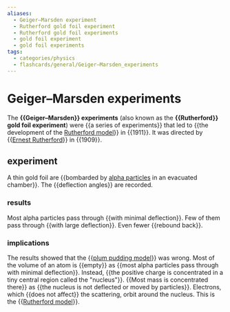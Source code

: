 ```yaml
---
aliases:
  - Geiger–Marsden experiment
  - Rutherford gold foil experiment
  - Rutherford gold foil experiments
  - gold foil experiment
  - gold foil experiments
tags:
  - categories/physics
  - flashcards/general/Geiger–Marsden_experiments
---
```


# Geiger–Marsden experiments

The __{{Geiger–Marsden}} experiments__ (also known as the __{{Rutherford}} gold foil experiment__) were {{a series of experiments}} that led to {{the development of the [Rutherford model](Rutherford%20model.md)}} in {{1911}}. It was directed by {{[Ernest Rutherford](Ernest%20Rutherford.md)}} in {{1909}}. <!--SR:!2023-08-03,162,290!2024-05-06,355,290!2023-11-24,244,310!2024-04-09,347,290!2023-07-22,27,230!2025-02-02,588,310!2023-09-19,210,310-->

## experiment

A thin gold foil are {{bombarded by [alpha particles](alpha%20particle.md) in an evacuated chamber}}. The {{deflection angles}} are recorded. <!--SR:!2023-08-21,97,210!2024-11-07,520,310-->

### results

Most alpha particles pass through {{with minimal deflection}}. Few of them pass through {{with large deflection}}. Even fewer {{rebound back}}. <!--SR:!2023-12-06,278,330!2023-07-14,148,290!2024-02-26,282,270-->

### implications

The results showed that the {{[plum pudding model](plum%20pudding%20model.md)}} was wrong. Most of the volume of an atom is {{empty}} as {{most alpha particles pass through with minimal deflection}}. Instead, {{the positive charge is concentrated in a tiny central region called the "nucleus"}}. {{Most mass is concentrated there}} as {{the nucleus is not deflected or moved by particles}}. Electrons, which {{does not affect}} the scattering, orbit around the nucleus. This is the {{[Rutherford model](Rutherford%20model.md)}}. <!--SR:!2024-10-10,492,310!2023-12-07,277,330!2024-02-14,273,270!2023-12-13,209,230!2023-08-15,91,230!2023-09-20,149,230!2023-08-21,139,310!2023-11-10,256,330-->
